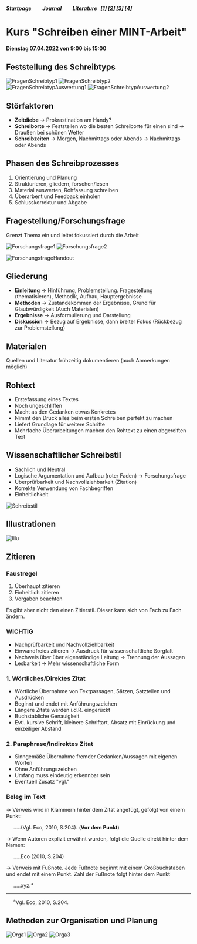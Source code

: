 ##### [Startpage](/README.md) &nbsp; &nbsp; &nbsp; &nbsp; [Journal](/journal/JOURNAL.md) &nbsp; &nbsp; &nbsp; &nbsp; Literature &nbsp; [[1]](/literature/Peeters%2C%20Rath%2C%20Buchholz%20-%20Gradient-driven%20flux-tube%20simulations%20of%20ion%20temperature%20gradient%20turbulence%20close%20to%20the%20non-linear%20threshold%20(Paper%2C%202016).pdf) [[2]](/literature/Peeters%2C%20Rath%2C%20Buchholz%20-%20Comparison%20of%20gradient%20and%20flux%20driven%20gyro-%0Akinetic%20turbulent%20transport%20(Paper%2C%202016).pdf) [[3]](/literature/Suttrop%20-%20Einfuehrung%20in%20Plasmaphysik/EinfuehrungPlasma.md) [[4]](/literature/Suttrop%20-%20Einfuehrung%20in%20Fusionsforschung/EinfuehrungFusion.md)
# Kurs "Schreiben einer MINT-Arbeit"

#### Dienstag 07.04.2022 von 9:00 bis 15:00

## Feststellung des Schreibtyps

![FragenSchreibtyp1](/journal/pictures/HowToMINT/Schreibtypentest-1.png)
![FragenSchreibtyp2](/journal/pictures/HowToMINT/Schreibtypentest-2.png)
![FragenSchreibtypAuswertung1](/journal/pictures/HowToMINT/Schreibtypentest-3.png)
![FragenSchreibtypAuswertung2](/journal/pictures/HowToMINT/Schreibtypentest-4.png)

## Störfaktoren

* **Zeitdiebe** &rarr; Prokrastination am Handy?
* **Schreiborte** &rarr; Feststellen wo die besten Schreiborte für einen sind &rarr; Draußen bei schönen Wetter
* **Schreibzeiten** &rarr; Morgen, Nachmittags oder Abends &rarr; Nachmittags oder Abends

## Phasen des Schreibprozesses
1. Orientierung und Planung
2. Strukturieren, gliedern, forschen/lesen
3. Material auswerten, Rohfassung schreiben
4. Überarbent und Feedback einholen
5. Schlusskorrektur und Abgabe

## Fragestellung/Forschungsfrage

Grenzt Thema ein und leitet fokussiert durch die Arbeit

![Forschungsfrage1](/journal/pictures/HowToMINT/AB1_Forschungsfrage-1.png)
![Forschungsfrage2](/journal/pictures/HowToMINT/AB1_Forschungsfrage-2.png)

![ForschungsfrageHandout](/journal/pictures/HowToMINT/Handout_Forschungsfrage.png)


## Gliederung

* **Einleitung** &rarr; Hinführung, Problemstellung. Fragestellung (thematisieren), Methodik, Aufbau, Hauptergebnisse
* **Methoden** &rarr; Zustandekommen der Ergebnisse, Grund für Glaubwürdigkeit (Auch Materialen)
* **Ergebnisse** &rarr; Ausformulierung und Darstellung
* **Diskussion** &rarr; Bezug auf Ergebnisse, dann breiter Fokus (Rückbezug zur Problemstellung)

## Materialen
Quellen und Literatur frühzeitig dokumentieren (auch Anmerkungen möglich)

## Rohtext
* Erstefassung eines Textes
* Noch ungeschliffen
* Macht as den Gedanken etwas Konkretes
* Nimmt den Druck alles beim ersten Schreiben perfekt zu machen
* Liefert Grundlage für weitere Schritte
* Mehrfache Überarbeitungen machen den Rohtext zu einen abgereiften Text

## Wissenschaftlicher Schreibstil

* Sachlich und Neutral
* Logische Argumentation und Aufbau (roter Faden) &rarr; Forschungsfrage
* Überprüfbarkeit und Nachvollziehbarkeit (Zitation)
* Korrekte Verwendung von Fachbegriffen
* Einheitlichkeit

![Schreibstil](/journal/pictures/HowToMINT/AB2_Schreibstil_%C3%9Cbung.png)

## Illustrationen
![Illu](/journal/pictures/HowToMINT/Handout_Illustrations.png)

## Zitieren

### Faustregel
1. Überhaupt zitieren
2. Einheitlich zitieren
3. Vorgaben beachten

Es gibt aber nicht den einen Zitierstil. Dieser kann sich von Fach zu Fach ändern.

### **WICHTIG**
* Nachprüfbarkeit und Nachvollziehbarkeit
* Einwandfreies zitieren &rarr; Ausdruck für wissenschaftliche Sorgfalt
* Nachweis über über eigenständige Leitung &rarr; Trennung der Aussagen
* Lesbarkeit &rarr; Mehr wissenschaftliche Form

### 1. Wörtliches/Direktes Zitat
* Wörtliche Übernahme von Textpassagen, Sätzen, Satzteilen und Ausdrücken
* Beginnt und endet mit Anführungszeichen
* Längere Zitate werden i.d.R. eingerückt
* Buchstabliche Genauigkeit 
* Evtl. kursive Schrift, kleinere Schriftart, Absatz mit Einrückung und einzeiliger Abstand

### 2. Paraphrase/Indirektes Zitat
* Sinngemäße Übernahme fremder Gedanken/Aussagen mit eigenen Worten
* Ohne Anführungszeichen
* Umfang muss eindeutig erkennbar sein 
* Eventuell Zusatz "vgl."

### Beleg im Text
&rarr; Verweis wird in Klammern hinter dem Zitat angefügt, gefolgt von einem Punkt: 

&nbsp;  &nbsp; &nbsp;.....(Vgl. Eco, 2010, S.204). (**Vor dem Punkt**)

&rarr; Wenn Autoren explizit erwähnt wurden, folgt die Quelle direkt hinter dem Namen: 

&nbsp;  &nbsp; &nbsp;.....Eco (2010, S.204)

&rarr; Verweis mit Fußnote. Jede Fußnote beginnt mit einem Großbuchstaben und endet mit einem Punkt. Zahl der Fußnote folgt hinter dem Punkt

&nbsp;  &nbsp; &nbsp;.....xyz.³

___
&nbsp;  &nbsp; &nbsp;³Vgl. Eco, 2010, S.204.

## Methoden zur Organisation und Planung

![Orga1](/journal/pictures/HowToMINT/Methodenhandout_WS%20Orga%20und%20Planen-1.png)
![Orga2](/journal/pictures/HowToMINT/Methodenhandout_WS%20Orga%20und%20Planen-2.png)
![Orga3](/journal/pictures/HowToMINT/Methodenhandout_WS%20Orga%20und%20Planen-3.png)
